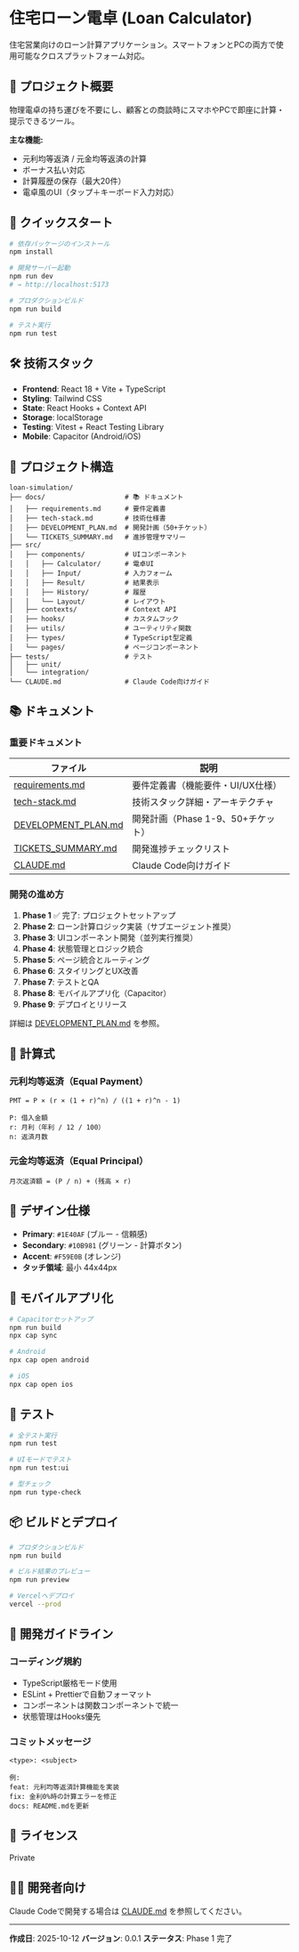 # 住宅ローン電卓 (Loan Calculator)

住宅営業向けのローン計算アプリケーション。スマートフォンとPCの両方で使用可能なクロスプラットフォーム対応。

## 🎯 プロジェクト概要

物理電卓の持ち運びを不要にし、顧客との商談時にスマホやPCで即座に計算・提示できるツール。

**主な機能:**
- 元利均等返済 / 元金均等返済の計算
- ボーナス払い対応
- 計算履歴の保存（最大20件）
- 電卓風のUI（タップ＋キーボード入力対応）

## 🚀 クイックスタート

```bash
# 依存パッケージのインストール
npm install

# 開発サーバー起動
npm run dev
# → http://localhost:5173

# プロダクションビルド
npm run build

# テスト実行
npm run test
```

## 🛠️ 技術スタック

- **Frontend**: React 18 + Vite + TypeScript
- **Styling**: Tailwind CSS
- **State**: React Hooks + Context API
- **Storage**: localStorage
- **Testing**: Vitest + React Testing Library
- **Mobile**: Capacitor (Android/iOS)

## 📁 プロジェクト構造

```
loan-simulation/
├── docs/                    # 📚 ドキュメント
│   ├── requirements.md      # 要件定義書
│   ├── tech-stack.md        # 技術仕様書
│   ├── DEVELOPMENT_PLAN.md  # 開発計画（50+チケット）
│   └── TICKETS_SUMMARY.md   # 進捗管理サマリー
├── src/
│   ├── components/          # UIコンポーネント
│   │   ├── Calculator/      # 電卓UI
│   │   ├── Input/           # 入力フォーム
│   │   ├── Result/          # 結果表示
│   │   ├── History/         # 履歴
│   │   └── Layout/          # レイアウト
│   ├── contexts/            # Context API
│   ├── hooks/               # カスタムフック
│   ├── utils/               # ユーティリティ関数
│   ├── types/               # TypeScript型定義
│   └── pages/               # ページコンポーネント
├── tests/                   # テスト
│   ├── unit/
│   └── integration/
└── CLAUDE.md                # Claude Code向けガイド
```

## 📚 ドキュメント

### 重要ドキュメント

| ファイル | 説明 |
|---------|------|
| [requirements.md](./docs/requirements.md) | 要件定義書（機能要件・UI/UX仕様） |
| [tech-stack.md](./docs/tech-stack.md) | 技術スタック詳細・アーキテクチャ |
| [DEVELOPMENT_PLAN.md](./docs/DEVELOPMENT_PLAN.md) | 開発計画（Phase 1-9、50+チケット） |
| [TICKETS_SUMMARY.md](./docs/TICKETS_SUMMARY.md) | 開発進捗チェックリスト |
| [CLAUDE.md](./CLAUDE.md) | Claude Code向けガイド |

### 開発の進め方

1. **Phase 1** ✅ 完了: プロジェクトセットアップ
2. **Phase 2**: ローン計算ロジック実装（サブエージェント推奨）
3. **Phase 3**: UIコンポーネント開発（並列実行推奨）
4. **Phase 4**: 状態管理とロジック統合
5. **Phase 5**: ページ統合とルーティング
6. **Phase 6**: スタイリングとUX改善
7. **Phase 7**: テストとQA
8. **Phase 8**: モバイルアプリ化（Capacitor）
9. **Phase 9**: デプロイとリリース

詳細は [DEVELOPMENT_PLAN.md](./docs/DEVELOPMENT_PLAN.md) を参照。

## 🧮 計算式

### 元利均等返済（Equal Payment）

```
PMT = P × (r × (1 + r)^n) / ((1 + r)^n - 1)

P: 借入金額
r: 月利（年利 / 12 / 100）
n: 返済月数
```

### 元金均等返済（Equal Principal）

```
月次返済額 = (P / n) + (残高 × r)
```

## 🎨 デザイン仕様

- **Primary**: `#1E40AF` (ブルー - 信頼感)
- **Secondary**: `#10B981` (グリーン - 計算ボタン)
- **Accent**: `#F59E0B` (オレンジ)
- **タッチ領域**: 最小 44x44px

## 📱 モバイルアプリ化

```bash
# Capacitorセットアップ
npm run build
npx cap sync

# Android
npx cap open android

# iOS
npx cap open ios
```

## 🧪 テスト

```bash
# 全テスト実行
npm run test

# UIモードでテスト
npm run test:ui

# 型チェック
npm run type-check
```

## 📦 ビルドとデプロイ

```bash
# プロダクションビルド
npm run build

# ビルド結果のプレビュー
npm run preview

# Vercelへデプロイ
vercel --prod
```

## 🤝 開発ガイドライン

### コーディング規約

- TypeScript厳格モード使用
- ESLint + Prettierで自動フォーマット
- コンポーネントは関数コンポーネントで統一
- 状態管理はHooks優先

### コミットメッセージ

```
<type>: <subject>

例:
feat: 元利均等返済計算機能を実装
fix: 金利0%時の計算エラーを修正
docs: README.mdを更新
```

## 📄 ライセンス

Private

## 👨‍💻 開発者向け

Claude Codeで開発する場合は [CLAUDE.md](./CLAUDE.md) を参照してください。

---

**作成日**: 2025-10-12
**バージョン**: 0.0.1
**ステータス**: Phase 1 完了
